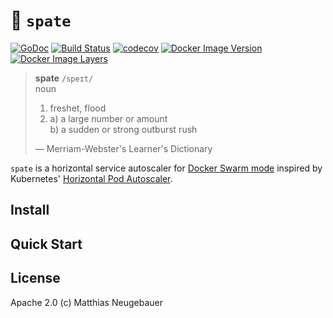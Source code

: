 # :ocean: `spate`

[![GoDoc](https://godoc.org/github.com/mtneug/spate?status.png)](https://godoc.org/github.com/mtneug/spate)
[![Build Status](https://travis-ci.org/mtneug/spate.svg?branch=master)](https://travis-ci.org/mtneug/spate)
[![codecov](https://codecov.io/gh/mtneug/spate/branch/master/graph/badge.svg)](https://codecov.io/gh/mtneug/spate)
[![Docker Image Version](https://images.microbadger.com/badges/version/mtneug/spate.svg)](https://hub.docker.com/r/mtneug/spate/)
[![Docker Image Layers](https://images.microbadger.com/badges/image/mtneug/spate.svg)](https://microbadger.com/images/mtneug/spate)

> **spate** `/speɪt/`\
> noun
>
> 1.  freshet, flood
> 2.  a) a large number or amount\
>     b) a sudden or strong outburst rush
>
> — Merriam-Webster's Learner's Dictionary

`spate` is a horizontal service autoscaler for [Docker Swarm mode](https://docs.docker.com/engine/swarm/) inspired by Kubernetes' [Horizontal Pod Autoscaler](http://kubernetes.io/docs/user-guide/horizontal-pod-autoscaling/).

## Install

<!-- TODO: Add content -->

## Quick Start

<!-- TODO: Add content -->

## License

Apache 2.0 (c) Matthias Neugebauer
